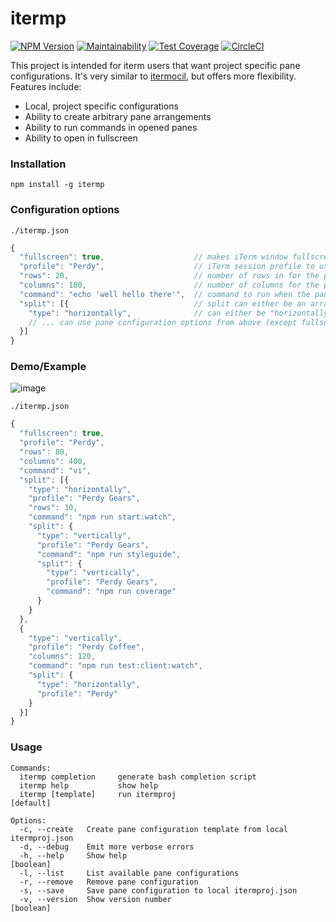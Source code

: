# itermp

[![NPM Version](https://badge.fury.io/js/itermp.svg)](https://badge.fury.io/js/itermp)
[![Maintainability](https://api.codeclimate.com/v1/badges/f04fc0e128b4c26fb190/maintainability)](https://codeclimate.com/github/Didericis/itermproj/maintainability)
[![Test Coverage](https://api.codeclimate.com/v1/badges/f04fc0e128b4c26fb190/test_coverage)](https://codeclimate.com/github/Didericis/itermproj/test_coverage)
[![CircleCI](https://circleci.com/gh/Didericis/itermproj.svg?style=svg)](https://circleci.com/gh/Didericis/itermproj)

This project is intended for iterm users that want project specific pane configurations. It's very similar to [itermocil](https://github.com/TomAnthony/itermocil), but offers more flexibility. Features include:

  - Local, project specific configurations
  - Ability to create arbitrary pane arrangements
  - Ability to run commands in opened panes
  - Ability to open in fullscreen

### Installation

```
npm install -g itermp
```

### Configuration options

`./itermp.json`
```js
{
  "fullscreen": true,                    // makes iTerm window fullscreen
  "profile": "Perdy",                    // iTerm session profile to use for the pane
  "rows": 20,                            // number of rows in for the pane
  "columns": 180,                        // number of columns for the pane,
  "command": "echo 'well hello there'",  // command to run when the pane opens
  "split": [{                            // split can either be an array or an object
    "type": "horizontally",              // can either be "horizontally" or "vertically"
    // ... can use pane configuration options from above (except fullscreen) and continue nesting
  }]
}
```

### Demo/Example

![image](https://media.giphy.com/media/1zk6hML6QxUNAQ4l1j/giphy.gif)


`./itermp.json`
```js
{
  "fullscreen": true,
  "profile": "Perdy",
  "rows": 80,
  "columns": 400,
  "command": "vi",
  "split": [{
    "type": "horizontally",
    "profile": "Perdy Gears",
    "rows": 30,
    "command": "npm run start:watch",
    "split": {
      "type": "vertically",
      "profile": "Perdy Gears",
      "command": "npm run styleguide",
      "split": {
        "type": "vertically",
        "profile": "Perdy Gears",
        "command": "npm run coverage"
      }
    }
  },
  {
    "type": "vertically",
    "profile": "Perdy Coffee",
    "columns": 120,
    "command": "npm run test:client:watch",
    "split": {
      "type": "horizontally",
      "profile": "Perdy"
    }
  }]
} 
```


### Usage

```
Commands:
  itermp completion     generate bash completion script
  itermp help           show help
  itermp [template]     run itermproj                            [default]

Options:
  -c, --create   Create pane configuration template from local itermproj.json
  -d, --debug    Emit more verbose errors
  -h, --help     Show help                                             [boolean]
  -l, --list     List available pane configurations
  -r, --remove   Remove pane configuration
  -s, --save     Save pane configuration to local itermproj.json
  -v, --version  Show version number                                   [boolean]
```

